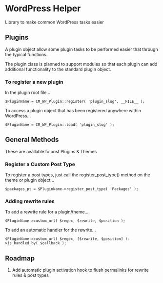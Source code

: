 WordPress Helper
================

Library to make common WordPress tasks easier

Plugins
-------

A plugin object allow some plugin tasks to be performed easier that through the typical functions.

The plugin class is planned to support modules so that each plugin can add additional functionality to the standard plugin object.

### To register a new plugin

In the plugin root file...

    $PluginName = CM_WP_Plugin::register( 'plugin_slug', __FILE__ );
    

To access a plugin object that has been registered anywhere within WordPress…

    $PluginName = CM_WP_Plugin::load( 'plugin_slug' );
    


General Methods
---------------

These are available to post Plugins & Themes

### Register a Custom Post Type

To register a post types, just call the register_post_type() method on the theme or plugin object…

    $packages_pt = $PluginName->register_post_type( 'Packages' );
    


### Adding rewrite rules

To add a rewrite rule for a plugin/theme…

    $PluginName->custom_url( $regex, $rewrite, $position );


To add an automatic handler for the rewrite…

    $PluginName->custom_url( $regex, [$rewrite, $position] )->is_handled_by( $callback );




Roadmap
-------

1. Add automatic plugin activation hook to flush permalinks for rewrite rules & post types
